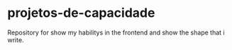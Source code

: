 # projetos-de-capacidade
 Repository for show my habilitys in the frontend and show the shape that i write.
